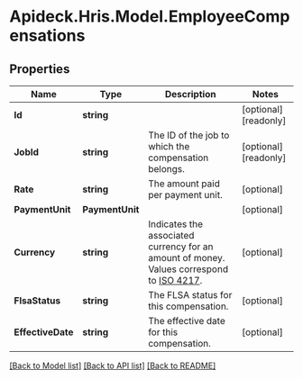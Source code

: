 # Apideck.Hris.Model.EmployeeCompensations

## Properties

Name | Type | Description | Notes
------------ | ------------- | ------------- | -------------
**Id** | **string** |  | [optional] [readonly] 
**JobId** | **string** | The ID of the job to which the compensation belongs. | [optional] [readonly] 
**Rate** | **string** | The amount paid per payment unit. | [optional] 
**PaymentUnit** | **PaymentUnit** |  | [optional] 
**Currency** | **string** | Indicates the associated currency for an amount of money. Values correspond to [ISO 4217](https://en.wikipedia.org/wiki/ISO_4217). | [optional] 
**FlsaStatus** | **string** | The FLSA status for this compensation. | [optional] 
**EffectiveDate** | **string** | The effective date for this compensation. | [optional] 

[[Back to Model list]](../README.md#documentation-for-models) [[Back to API list]](../README.md#documentation-for-api-endpoints) [[Back to README]](../README.md)

